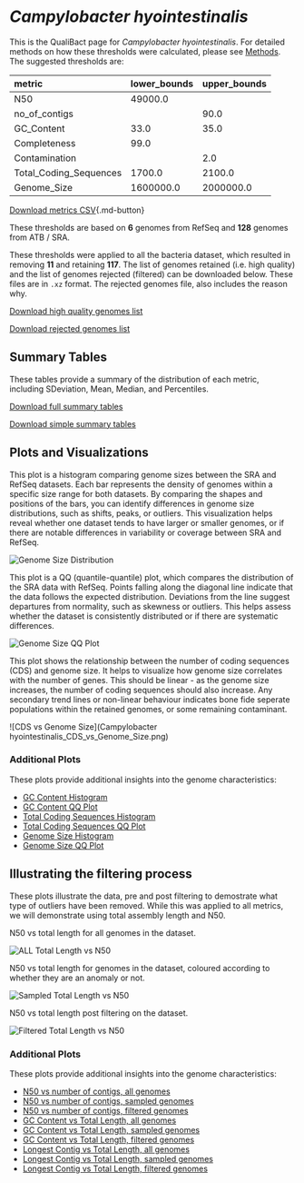 # *Campylobacter hyointestinalis*

This is the QualiBact page for *Campylobacter hyointestinalis*. For detailed methods on how these thresholds were calculated, please see [Methods](../../methods.md).
The suggested thresholds are: 

| metric                 | lower_bounds   | upper_bounds   |
|:-----------------------|:---------------|:---------------|
| N50                    | 49000.0        |                |
| no_of_contigs          |                | 90.0           |
| GC_Content             | 33.0           | 35.0           |
| Completeness           | 99.0           |                |
| Contamination          |                | 2.0            |
| Total_Coding_Sequences | 1700.0         | 2100.0         |
| Genome_Size            | 1600000.0      | 2000000.0      |

[Download metrics CSV](Campylobacter_hyointestinalis_metrics.csv){.md-button}


These thresholds are based on **6** genomes from RefSeq and **128** genomes from ATB / SRA.

These thresholds were applied to all the bacteria dataset, which resulted in removing **11** and retaining **117**.
The list of genomes retained (i.e. high quality) and the list of genomes rejected (filtered) can be downloaded below. These files are in `.xz` format. The rejected genomes file, also includes the reason why.

[Download high quality genomes list](Campylobacter_hyointestinalis_high_quality_genomes.csv.xz)


[Download rejected genomes list](Campylobacter_hyointestinalis_filtered_out_genomes.csv.xz)



## Summary Tables
These tables provide a summary of the distribution of each metric, including SDeviation, Mean, Median, and Percentiles.

[Download full summary tables](summary.csv)

[Download simple summary tables](selected_summary.csv)

## Plots and Visualizations

This plot is a histogram comparing genome sizes between the SRA and RefSeq datasets. Each bar represents the density of genomes within a specific size range for both datasets. By comparing the shapes and positions of the bars, you can identify differences in genome size distributions, such as shifts, peaks, or outliers. This visualization helps reveal whether one dataset tends to have larger or smaller genomes, or if there are notable differences in variability or coverage between SRA and RefSeq.

![Genome Size Distribution](Genome_Size_refseq_histogram_kde.png)

This plot is a QQ (quantile-quantile) plot, which compares the distribution of the SRA data with RefSeq. Points falling along the diagonal line indicate that the data follows the expected distribution. Deviations from the line suggest departures from normality, such as skewness or outliers. This helps assess whether the dataset is consistently distributed or if there are systematic differences.

![Genome Size QQ Plot](Genome_Size_refseq_qqplot.png)

This plot shows the relationship between the number of coding sequences (CDS) and genome size. It helps to visualize how genome size correlates with the number of genes. This should be linear - as the genome size increases, the number of coding sequences should also increase. Any secondary trend lines or non-linear behaviour indicates bone fide seperate populations within the retained genomes, or some remaining contaminant. 

![CDS vs Genome Size](Campylobacter hyointestinalis_CDS_vs_Genome_Size.png)

### Additional Plots

These plots provide additional insights into the genome characteristics:

- [GC Content Histogram](GC_Content_refseq_histogram_kde.png)
- [GC Content QQ Plot](GC_Content_refseq_qqplot.png)
- [Total Coding Sequences Histogram](Total_Coding_Sequences_refseq_histogram_kde.png)
- [Total Coding Sequences QQ Plot](Total_Coding_Sequences_refseq_qqplot.png)
- [Genome Size Histogram](Genome_Size_refseq_histogram_kde.png)
- [Genome Size QQ Plot](Genome_Size_refseq_qqplot.png)
## Illustrating the filtering process
These plots illustrate the data, pre and post filtering to demostrate what type of outliers have been removed. While this was applied to all metrics, we will demonstrate using total assembly length and N50.

N50 vs total length for all genomes in the dataset.

![ALL Total Length vs N50](Campylobacter_hyointestinalis_all_total_length_N50.png)

N50 vs total length for genomes in the dataset, coloured according to whether they are an anomaly or not.

![Sampled Total Length vs N50](Campylobacter_hyointestinalis_sample_total_length_N50.png)

N50 vs total length post filtering on the dataset.

![Filtered Total Length vs N50](Campylobacter_hyointestinalis_filt_total_length_N50.png)

### Additional Plots

These plots provide additional insights into the genome characteristics:

- [N50 vs number of contigs, all genomes](Campylobacter_hyointestinalis_all_N50_number.png)
- [N50 vs number of contigs, sampled genomes](Campylobacter_hyointestinalis_sample_N50_number.png)
- [N50 vs number of contigs, filtered genomes](Campylobacter_hyointestinalis_filt_N50_number.png)
- [GC Content vs Total Length, all genomes](Campylobacter_hyointestinalis_all_total_length_GC_Content.png)
- [GC Content vs Total Length, sampled genomes](Campylobacter_hyointestinalis_sample_total_length_GC_Content.png)
- [GC Content vs Total Length, filtered genomes](Campylobacter_hyointestinalis_filt_total_length_GC_Content.png)
- [Longest Contig vs Total Length, all genomes](Campylobacter_hyointestinalis_all_total_length_longest.png)
- [Longest Contig vs Total Length, sampled genomes](Campylobacter_hyointestinalis_sample_total_length_longest.png)
- [Longest Contig vs Total Length, filtered genomes](Campylobacter_hyointestinalis_filt_total_length_longest.png)
